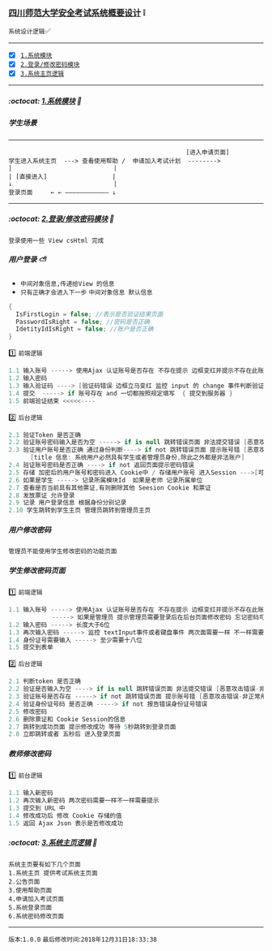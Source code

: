 ### [四川师范大学安全考试系统概要设计](#top) :grey_exclamation: <b id="top"></b>
`系统设计逻辑`:white_check_mark:

------

- [x] [`1.系统模块`](#module)
- [x] [`2.登录/修改密码模块`](#target1)
- [x] [`3.系统主页逻辑`](#main)

------
#####  :octocat: [1.系统模块](#top) <b id="module"></b>  :speech_balloon:

##### 学生场景

-----------------
```
                                                 [进入申请页面]
学生进入系统主页  ---> 查看使用帮助 /  申请加入考试计划  --------> 
|                            |
| [直接进入]                  |
↓                            |
登录页面     ← ← ———————————— ↓
```
-------------

#####  :octocat: [2.登录/修改密码模块](#top) <b id="target1"></b>  :speech_balloon:
`登录使用一些 View csHtml 完成`

##### 用户登录 :partly_sunny:

* `中间对象信息,传递给View 的信息`
* `只有正确才会进入下一步`
`中间对象信息 默认信息`
```c#
{
  IsFirstLogin = false; //表示是否验证结果页面
  PasswordIsRight = false; //密码是否正确
  IdetityIdIsRight = false; //账户是否正确
}
```
:one: `前端逻辑`
```c#
1.1 输入账号 -----> 使用Ajax 认证账号是否存在 不存在提示 边框变红并提示不存在此账号
1.2 输入密码 
1.3 输入验证码 ----> [验证码错误 边框立马变红 监控 input 的 change 事件判断验证码是否正确]
1.4 提交  -----> if 账号存在 and 一切都按照规定填写  { 提交到服务器 } 
1.5 前端验证结束 <<<<<----
```
:two: `后台逻辑`

```c#
2.1 验证Token 是否正确
2.2 验证账号密码输入是否为空 -----> if is null 跳转错误页面 非法提交错误 [恶意攻击错误-非正常用户] 
2.3 验证用户账号是否正确 通过身份判断----> if not 跳转错误页面 提示账号错 [恶意攻击错误-非正常用户]
      [title 信息: 系统用户必然具有学生或者管理员身份,除此之外都是非法账户]
2.4 验证账号密码是否正确 ----> if not 返回页面提示密码错误
2.5 存储 加密后的用户账号和密码进入 Cookie中 / 存储用户账号 进入Session --->[可以统计在线人数]
2.6 如果是学生 -----> 记录所属模块Id  如果是老师 记录所属单位
2.7 查看是否当前具有其他票证,有则删除其他 Seesion Cookie 和票证
2.8 发放票证 允许登录
2.9 记录 用户登录信息 根据身份分别记录
2.10 学生跳转到学生主页 管理员跳转到管理员主页
```

##### 用户修改密码
`管理员不能使用学生修改密码的功能页面`

##### 学生修改密码页面

:one: `前端逻辑`
```c#
1.1 输入账号 -----> 使用Ajax 认证账号是否存在 不存在提示 边框变红并提示不存在此账号
            -----> 如果是管理员 提示管理员需要登录后在后台页面修改密码 忘记密码可以联系系统管理员 或技术维护人员
1.2 输入密码 -----> 长度大于6位 
1.3 再次输入密码 -----> 监控 textInput事件或者键盘事件 两次面需要一样 不一样需要变红提示
1.4 身份证号需要输入 -----> 至少需要十八位 
1.5 提交到表单
```
:two: `后台逻辑`
```c#
2.1 判断token 是否正确
2.2 验证是否输入为空 ----> if is null 跳转错误页面 非法提交错误 [恶意攻击错误-非正常用户] 
2.3 验证账号是否存在 -----> if not 跳转错误页面 提示账号错 [恶意攻击错误-非正常用户]
2.4 验证身份证号码 是否正确 -----> if not 报告错误身份证号错误
2.5 修改密码
2.6 删除票证和 Cookie Session的信息 
2.7 跳转到成功页面 提示修改成功 等待 5秒跳转到登录页面
2.8 立即跳转或者 五秒后 进入登录页面
```

##### 教师修改密码

:one: `前台逻辑`
```c#
1.1 输入新密码
1.2 再次输入新密码 两次密码需要一样不一样需要提示  
1.3 提交到 URL 中 
1.4 修改成功后 修改 Cookie 存储的值
1.5 返回 Ajax Json 表示是否修改成功
```
#####  :octocat: [3.系统主页逻辑](#top) <b id="main"></b>  :speech_balloon:
`系统主页要有如下几个页面` <br/>
`1.系统主页 提供考试系统主页面`<br/>
`2.公告页面`<br/>
`3.使用帮助页面`<br/>
`4.申请加入考试页面`<br/>
`5.系统登录页面`<br/>
`6.系统密码修改页面`<br/>
 
 
 






--------------------
`版本`:`1.0.0`
`最后修改时间`:`2018年12月31日18:33:38`
 

